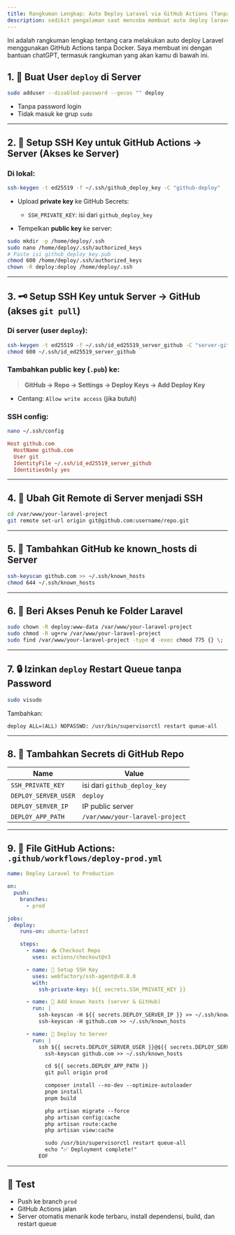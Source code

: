 ```yaml
---
title: Rangkuman Lengkap: Auto Deploy Laravel via GitHub Actions (Tanpa Docker)
description: sedikit pengalaman saat mencoba membuat auto deploy laravel via github actions.
---
```


Ini adalah rangkuman lengkap tentang cara melakukan auto deploy Laravel menggunakan GitHub Actions tanpa Docker. Saya membuat ini dengan bantuan chatGPT, termasuk rangkuman yang akan kamu di bawah ini.

## 1. 👤 **Buat User `deploy` di Server**

```bash
sudo adduser --disabled-password --gecos "" deploy
```

* Tanpa password login
* Tidak masuk ke grup `sudo`

---

## 2. 🔐 **Setup SSH Key untuk GitHub Actions → Server (Akses ke Server)**

### Di lokal:

```bash
ssh-keygen -t ed25519 -f ~/.ssh/github_deploy_key -C "github-deploy"
```

* Upload **private key** ke GitHub Secrets:

  * `SSH_PRIVATE_KEY`: isi dari `github_deploy_key`
* Tempelkan **public key** ke server:

```bash
sudo mkdir -p /home/deploy/.ssh
sudo nano /home/deploy/.ssh/authorized_keys
# Paste isi github_deploy_key.pub
chmod 600 /home/deploy/.ssh/authorized_keys
chown -R deploy:deploy /home/deploy/.ssh
```

---

## 3. 🗝️ **Setup SSH Key untuk Server → GitHub (akses `git pull`)**

### Di server (user `deploy`):

```bash
ssh-keygen -t ed25519 -f ~/.ssh/id_ed25519_server_github -C "server-github"
chmod 600 ~/.ssh/id_ed25519_server_github
```

### Tambahkan public key (`.pub`) ke:

> **GitHub → Repo → Settings → Deploy Keys → Add Deploy Key**

* Centang: `Allow write access` (jika butuh)

### SSH config:

```bash
nano ~/.ssh/config
```

```ini
Host github.com
  HostName github.com
  User git
  IdentityFile ~/.ssh/id_ed25519_server_github
  IdentitiesOnly yes
```

---

## 4. 🔄 **Ubah Git Remote di Server menjadi SSH**

```bash
cd /var/www/your-laravel-project
git remote set-url origin git@github.com:username/repo.git
```

---

## 5. 🔐 **Tambahkan GitHub ke known\_hosts di Server**

```bash
ssh-keyscan github.com >> ~/.ssh/known_hosts
chmod 644 ~/.ssh/known_hosts
```

---

## 6. 📂 **Beri Akses Penuh ke Folder Laravel**

```bash
sudo chown -R deploy:www-data /var/www/your-laravel-project
sudo chmod -R ug+rw /var/www/your-laravel-project
sudo find /var/www/your-laravel-project -type d -exec chmod 775 {} \;
```

---

## 7. 🔒 **Izinkan `deploy` Restart Queue tanpa Password**

```bash
sudo visudo
```

Tambahkan:

```
deploy ALL=(ALL) NOPASSWD: /usr/bin/supervisorctl restart queue-all
```

---

## 8. 🔐 **Tambahkan Secrets di GitHub Repo**

| Name                 | Value                           |
| -------------------- | ------------------------------- |
| `SSH_PRIVATE_KEY`    | isi dari `github_deploy_key`    |
| `DEPLOY_SERVER_USER` | `deploy`                        |
| `DEPLOY_SERVER_IP`   | IP public server                |
| `DEPLOY_APP_PATH`    | `/var/www/your-laravel-project` |

---

## 9. 🚀 **File GitHub Actions: `.github/workflows/deploy-prod.yml`**

```yaml
name: Deploy Laravel to Production

on:
  push:
    branches:
      - prod

jobs:
  deploy:
    runs-on: ubuntu-latest

    steps:
      - name: 📥 Checkout Repo
        uses: actions/checkout@v3

      - name: 🔐 Setup SSH Key
        uses: webfactory/ssh-agent@v0.8.0
        with:
          ssh-private-key: ${{ secrets.SSH_PRIVATE_KEY }}

      - name: 📡 Add known hosts (server & GitHub)
        run: |
          ssh-keyscan -H ${{ secrets.DEPLOY_SERVER_IP }} >> ~/.ssh/known_hosts
          ssh-keyscan -H github.com >> ~/.ssh/known_hosts

      - name: 🚀 Deploy to Server
        run: |
          ssh ${{ secrets.DEPLOY_SERVER_USER }}@${{ secrets.DEPLOY_SERVER_IP }} << 'EOF'
            ssh-keyscan github.com >> ~/.ssh/known_hosts

            cd ${{ secrets.DEPLOY_APP_PATH }}
            git pull origin prod

            composer install --no-dev --optimize-autoloader
            pnpm install
            pnpm build

            php artisan migrate --force
            php artisan config:cache
            php artisan route:cache
            php artisan view:cache

            sudo /usr/bin/supervisorctl restart queue-all
            echo "✅ Deployment complete!"
          EOF
```

---

## 🧪 **Test**

* Push ke branch `prod`
* GitHub Actions jalan
* Server otomatis menarik kode terbaru, install dependensi, build, dan restart queue
